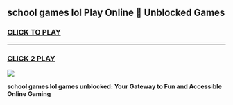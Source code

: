 
## school games lol Play Online 👋 Unblocked Games
<h3>
<a href="https://news.freeplayer.one?title=school_games_lol&ref=17GH">CLICK TO PLAY</a></h3>
<hr>

<h3>
<a href="https://news.freeplayer.one?title=school_games_lol&ref=17GH">CLICK 2 PLAY</a>
  
</h3>

<a href="https://news.freeplayer.one?title=school_games_lol&ref=17GH/"><img src="https://clearcache.store/games.png"></a>


**school games lol games unblocked: Your Gateway to Fun and Accessible Online Gaming**
